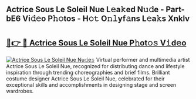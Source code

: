 ## Actrice Sous Le Soleil Nue L𝚎a𝚔ed N𝚞𝚍e - Part-bE6 Vi𝚍𝚎o P𝚑𝚘tos - H𝚘𝚝 O𝚗𝚕yf𝚊ns L𝚎a𝚔s Xnklv

# <h2><a href="http://kf7utt.oniu.top/?m=Actrice+Sous+Le+Soleil+Nue">🔗👉 🔴 Actrice Sous Le Soleil Nue P𝚑ot𝚘𝚜 V𝚒d𝚎o</a></h2>

[![Actrice Sous Le Soleil Nue Nu𝚍e𝚜](https://i.imgur.com/0qMVB7G.gif)](http://kf7utt.oniu.top/?m=Actrice+Sous+Le+Soleil+Nue)
Virtual performer and multimedia artist Actrice Sous Le Soleil Nue, recognized for distributing dance and lifestyle inspiration through trending choreographies and brief films. Brilliant costume designer Actrice Sous Le Soleil Nue, celebrated for their exceptional skills and accomplishments in designing stage and screen wardrobes.  
